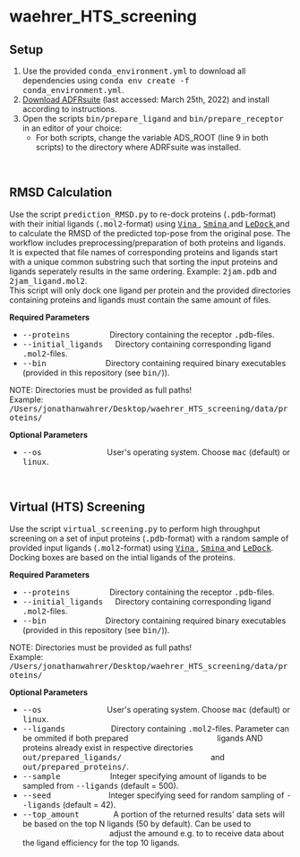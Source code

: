 # waehrer_HTS_screening
## Setup 
<ol>
  <li> Use the provided <tt>conda_environment.yml</tt> to download all dependencies using <tt> conda env create -f conda_environment.yml</tt>.</li>
  <li> <a href="https://ccsb.scripps.edu/adfr/downloads/"> Download ADFRsuite</a> (last accessed: March 25th, 2022) and install according to instructions.</li>
  <li> Open the scripts <tt>bin/prepare_ligand</tt> and <tt>bin/prepare_receptor</tt> in an editor of your choice:
    <ul> <li> For both scripts, change the variable ADS_ROOT (line 9 in both scripts) to the directory where ADRFsuite was installed. </ul>
</ol>
<br>

## RMSD Calculation
Use the script <tt>prediction_RMSD.py</tt> to re-dock proteins (<tt>.pdb</tt>-format) with their initial ligands (<tt>.mol2</tt>-format) using
<a href="https://onlinelibrary.wiley.com/doi/10.1002/jcc.21334"> <tt>Vina</tt> </a>, 
<a href="http://pubs.acs.org/doi/abs/10.1021/ci300604z"> <tt>Smina</tt> </a> and 
<a href="http://www.lephar.com/software.htm"> <tt>LeDock</tt> </a>
and to calculate the RMSD of the predicted top-pose from the original pose. The workflow includes preprocessing/preparation of both proteins and ligands. <br>
It is expected that file names of corresponding proteins and ligands start with a unique common substring such that sorting the input proteins and ligands seperately results in the same ordering. Example: <tt>2jam.pdb</tt> and <tt>2jam_ligand.mol2</tt>. <br>
This script will only dock one ligand per protein and the provided directories containing proteins and ligands must contain the same amount of files.

**Required Parameters**
<ul>
  <li> <tt>--proteins</tt> &emsp;&emsp;&emsp;&emsp;&ensp; Directory containing the receptor <tt>.pdb</tt>-files. </li>
  <li> <tt>--initial_ligands</tt> &emsp; Directory containing corresponding ligand <tt>.mol2</tt>-files. </li>
  <li> <tt>--bin</tt> &emsp;&emsp;&emsp;&emsp;&emsp;&emsp;&ensp;&ensp; Directory containing required binary executables (provided in this repository (see <tt>bin/</tt>)).
</ul>

NOTE: Directories must be provided as full paths!<br>
Example: <tt>/Users/jonathanwahrer/Desktop/waehrer_HTS_screening/data/proteins/</tt>
<br>

**Optional Parameters**
<ul>
  <li> <tt>--os</tt> &emsp;&emsp;&emsp;&emsp;&emsp;&emsp;&emsp;&ensp;&nbsp; User's operating system. Choose <tt>mac</tt> (default) or <tt>linux</tt>.</li>
</ul>
<br>

## Virtual (HTS) Screening
Use the script <tt>virtual_screening.py</tt> to perform high throughput screening on a set of input proteins (<tt>.pdb</tt>-format) with a random sample of provided input ligands (<tt>.mol2</tt>-format) using
<a href="https://onlinelibrary.wiley.com/doi/10.1002/jcc.21334"> <tt>Vina</tt> </a>, 
<a href="http://pubs.acs.org/doi/abs/10.1021/ci300604z"> <tt>Smina</tt> </a> and 
<a href="http://www.lephar.com/software.htm"> <tt>LeDock</tt></a>. Docking boxes are based on the intial ligands of the proteins. 

**Required Parameters**
<ul>
  <li> <tt>--proteins</tt> &emsp;&emsp;&emsp;&emsp;&ensp; Directory containing the receptor <tt>.pdb</tt>-files. </li>
  <li> <tt>--initial_ligands</tt> &emsp; Directory containing corresponding ligand <tt>.mol2</tt>-files. </li>
  <li> <tt>--bin</tt> &emsp;&emsp;&emsp;&emsp;&emsp;&emsp;&ensp;&ensp; Directory containing required binary executables (provided in this repository (see <tt>bin/</tt>)).
</ul>

NOTE: Directories must be provided as full paths!<br>
Example: <tt>/Users/jonathanwahrer/Desktop/waehrer_HTS_screening/data/proteins/</tt>
<br>

**Optional Parameters**
<ul>
  <li> <tt>--os</tt> &emsp;&emsp;&emsp;&emsp;&emsp;&emsp;&emsp;&ensp;&nbsp; User's operating system. Choose <tt>mac</tt> (default) or <tt>linux</tt>.</li>
  <li> <tt>--ligands</tt> &emsp;&emsp;&emsp;&emsp;&emsp;&nbsp; Directory containing <tt>.mol2</tt>-files. 
       Parameter can be ommited if both prepared &emsp;&emsp;&emsp;&emsp;&emsp;&emsp;&emsp;&emsp;&emsp;&emsp;&ensp;&nbsp; ligands AND proteins already exist in respective directories <tt>out/prepared_ligands/</tt> &emsp;&emsp;&emsp;&emsp;&emsp;&emsp;&emsp;&emsp;&emsp;&emsp;&ensp;&nbsp; and <tt>out/prepared_proteins/</tt>.</li>
  <li> <tt>--sample</tt> &emsp;&emsp;&emsp;&emsp;&emsp;&ensp;&nbsp; Integer specifying amount of ligands to be sampled from <tt>--ligands</tt> (default = 500).</li>
  <li> <tt>--seed</tt> &emsp;&emsp;&emsp;&emsp;&emsp;&emsp;&ensp;&nbsp; Integer specifying seed for random sampling of <tt>--ligands</tt> (default = 42). </li>
  <li> <tt>--top_amount</tt> &emsp;&emsp;&emsp;&ensp;&nbsp; A portion of the returned results' data sets will be based on the top N ligands (50 by default). Can be used to  &emsp;&emsp;&emsp;&emsp;&emsp;&emsp;&emsp;&emsp;&emsp;&emsp;&ensp;&nbsp; adjust the amound e.g. to to receive data about the ligand efficiency for the top 10 ligands.
</ul>
